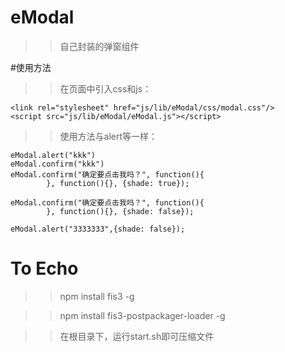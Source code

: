 # eModal
>> 自己封装的弹窗组件

#使用方法
>> 在页面中引入css和js：

    <link rel="stylesheet" href="js/lib/eModal/css/modal.css"/>
    <script src="js/lib/eModal/eModal.js"></script>
    
    
>> 使用方法与alert等一样：

    eModal.alert("kkk")
    eModal.confirm("kkk")
    eModal.confirm("确定要点击我吗？", function(){
            }, function(){}, {shade: true});
            
    eModal.confirm("确定要点击我吗？", function(){
            }, function(){}, {shade: false});
            
    eModal.alert("3333333",{shade: false});
    
    
# To Echo
>> npm install fis3 -g

>> npm install fis3-postpackager-loader -g

>> 在根目录下，运行start.sh即可压缩文件     
    
